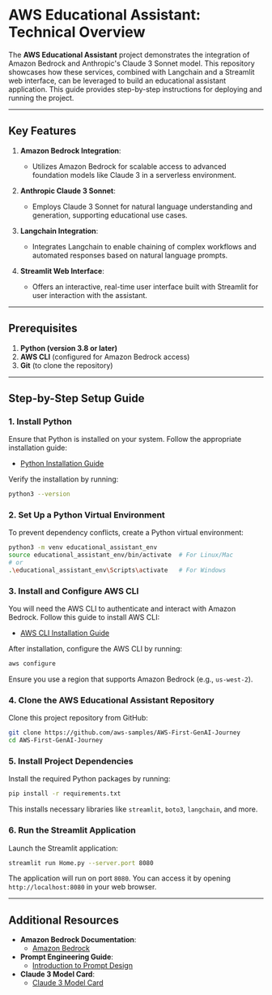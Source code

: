 # AWS Educational Assistant: Technical Overview

The **AWS Educational Assistant** project demonstrates the integration of Amazon Bedrock and Anthropic's Claude 3 Sonnet model. This repository showcases how these services, combined with Langchain and a Streamlit web interface, can be leveraged to build an educational assistant application. This guide provides step-by-step instructions for deploying and running the project.

---

## Key Features

1. **Amazon Bedrock Integration**:
   - Utilizes Amazon Bedrock for scalable access to advanced foundation models like Claude 3 in a serverless environment.
   
2. **Anthropic Claude 3 Sonnet**:
   - Employs Claude 3 Sonnet for natural language understanding and generation, supporting educational use cases.

3. **Langchain Integration**:
   - Integrates Langchain to enable chaining of complex workflows and automated responses based on natural language prompts.

4. **Streamlit Web Interface**:
   - Offers an interactive, real-time user interface built with Streamlit for user interaction with the assistant.

---

## Prerequisites

1. **Python (version 3.8 or later)**
2. **AWS CLI** (configured for Amazon Bedrock access)
3. **Git** (to clone the repository)

---

## Step-by-Step Setup Guide

### 1. Install Python

Ensure that Python is installed on your system. Follow the appropriate installation guide:
- [Python Installation Guide](https://docs.python-guide.org/starting/install3/linux/)

Verify the installation by running:
```bash
python3 --version
```

### 2. Set Up a Python Virtual Environment

To prevent dependency conflicts, create a Python virtual environment:
```bash
python3 -m venv educational_assistant_env
source educational_assistant_env/bin/activate  # For Linux/Mac
# or
.\educational_assistant_env\Scripts\activate   # For Windows
```

### 3. Install and Configure AWS CLI

You will need the AWS CLI to authenticate and interact with Amazon Bedrock. Follow this guide to install AWS CLI:
- [AWS CLI Installation Guide](https://docs.aws.amazon.com/cli/latest/userguide/getting-started-install.html)

After installation, configure the AWS CLI by running:
```bash
aws configure
```

Ensure you use a region that supports Amazon Bedrock (e.g., `us-west-2`).

### 4. Clone the AWS Educational Assistant Repository

Clone this project repository from GitHub:
```bash
git clone https://github.com/aws-samples/AWS-First-GenAI-Journey
cd AWS-First-GenAI-Journey
```

### 5. Install Project Dependencies

Install the required Python packages by running:
```bash
pip install -r requirements.txt
```

This installs necessary libraries like `streamlit`, `boto3`, `langchain`, and more.

### 6. Run the Streamlit Application

Launch the Streamlit application:
```bash
streamlit run Home.py --server.port 8080
```

The application will run on port `8080`. You can access it by opening `http://localhost:8080` in your web browser.

---

## Additional Resources

- **Amazon Bedrock Documentation**:
  - [Amazon Bedrock](https://aws.amazon.com/bedrock/)
- **Prompt Engineering Guide**:
  - [Introduction to Prompt Design](https://docs.anthropic.com/claude/docs/introduction-to-prompt-design)
- **Claude 3 Model Card**:
  - [Claude 3 Model Card](https://www-cdn.anthropic.com/de8ba9b01c9ab7cbabf5c33b80b7bbc618857627/Model_Card_Claude_3.pdf)